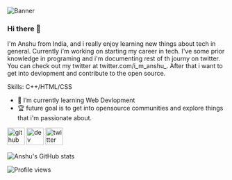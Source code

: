 ![Banner](https://pbs.twimg.com/profile_banners/1413889697659584514/1641570849/1500x500)

### Hi there 👋

I'm Anshu from India, and i really enjoy learning new things about tech in general. Currently i'm working on starting my career in tech. I've some prior knowledge in programing and i'm documenting rest of th journy on twitter. You can check out my twitter at twitter.com/i_m_anshu_. After that i want to get into devlopment and contribute to the open source. 

Skills: C++/HTML/CSS

- 🌱 I’m currently learning Web Devlopment  
- 🏆 future goal is to get into opensource communities and explore things that i'm passionate about.


[<img src='https://cdn.jsdelivr.net/npm/simple-icons@3.0.1/icons/github.svg' alt='github' height='40'>](https://github.com/anshu-21)  [<img src='https://cdn.jsdelivr.net/npm/simple-icons@3.0.1/icons/dev-dot-to.svg' alt='dev' height='40'>](https://dev.to/anshu21)  [<img src='https://cdn.jsdelivr.net/npm/simple-icons@3.0.1/icons/twitter.svg' alt='twitter' height='40'>](https://twitter.com/i_m_anshu_) 
  

![Anshu's GitHub stats](https://github-readme-stats.vercel.app/api?username=anshu-21&show_icons=true&theme=radical)

![Profile views](https://gpvc.arturio.dev/anshu-21) 


<!--
**anshu-21/anshu-21** is a ✨ _special_ ✨ repository because its `README.md` (this file) appears on your GitHub profile.

Here are some ideas to get you started:

- 🔭 I’m currently working on ...
- 🌱 I’m currently learning ...
- 👯 I’m looking to collaborate on ...
- 🤔 I’m looking for help with ...
- 💬 Ask me about ...
- 📫 How to reach me: ...
- 😄 Pronouns: ...
- ⚡ Fun fact: ...
-->
